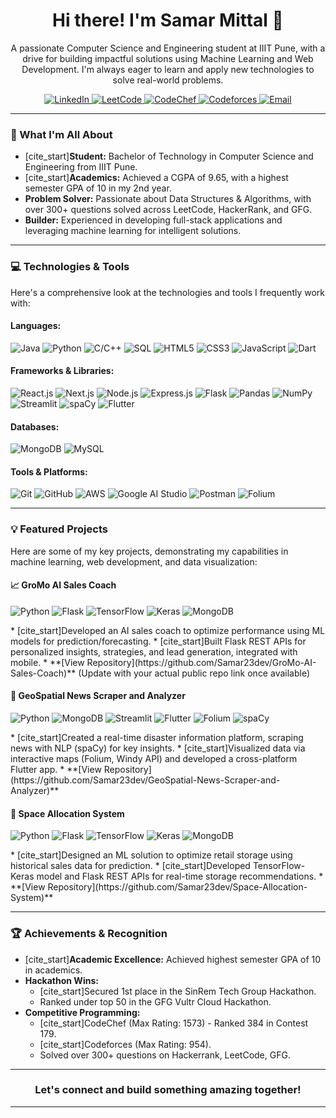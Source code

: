 <h1 align="center">Hi there! I'm Samar Mittal 👋</h1>

<p align="center">
  A passionate Computer Science and Engineering student at IIIT Pune, with a drive for building impactful solutions using Machine Learning and Web Development. I'm always eager to learn and apply new technologies to solve real-world problems.
</p>

<p align="center">
  <a href="https://www.linkedin.com/in/samar-mittal-your-id/" target="_blank">
    <img src="https://img.shields.io/badge/LinkedIn-0077B5?style=for-the-badge&logo=linkedin&logoColor=white" alt="LinkedIn">
  </a>
  <a href="https://leetcode.com/your-leetcode-username/" target="_blank">
    <img src="https://img.shields.io/badge/LeetCode-FFA116?style=for-the-badge&logo=leetcode&logoColor=black" alt="LeetCode">
  </a>
  <a href="https://www.codechef.com/users/your_codechef_username" target="_blank">
    <img src="https://img.shields.io/badge/CodeChef-5B4638?style=for-the-badge&logo=codechef&logoColor=white" alt="CodeChef">
  </a>
  <a href="https://codeforces.com/profile/your_codeforces_username" target="_blank">
    <img src="https://img.shields.io/badge/Codeforces-1F8AC0?style=for-the-badge&logo=codeforces&logoColor=white" alt="Codeforces">
  </a>
  <a href="mailto:samarmittal59@gmail.com">
    <img src="https://img.shields.io/badge/Email-D14836?style=for-the-badge&logo=gmail&logoColor=white" alt="Email">
  </a>
</p>

---

### 🚀 What I'm All About

* [cite_start]**Student:** Bachelor of Technology in Computer Science and Engineering from IIIT Pune. 
* [cite_start]**Academics:** Achieved a CGPA of 9.65, with a highest semester GPA of 10 in my 2nd year. 
* **Problem Solver:** Passionate about Data Structures & Algorithms, with over 300+ questions solved across LeetCode, HackerRank, and GFG.
* **Builder:** Experienced in developing full-stack applications and leveraging machine learning for intelligent solutions.

---

### 💻 Technologies & Tools

Here's a comprehensive look at the technologies and tools I frequently work with:

#### Languages:
<p>
  <img src="https://img.shields.io/badge/Java-ED8B00?style=for-the-badge&logo=openjdk&logoColor=white" alt="Java">
  <img src="https://img.shields.io/badge/Python-3776AB?style=for-the-badge&logo=python&logoColor=white" alt="Python">
  <img src="https://img.shields.io/badge/C%2FC%2B%2B-00599C?style=for-the-badge&logo=c%2B%2B&logoColor=white" alt="C/C++">
  <img src="https://img.shields.io/badge/SQL-4479A1?style=for-the-badge&logo=postgresql&logoColor=white" alt="SQL">
  <img src="https://img.shields.io/badge/HTML5-E34F26?style=for-the-badge&logo=html5&logoColor=white" alt="HTML5">
  <img src="https://img.shields.io/badge/CSS3-1572B6?style=for-the-badge&logo=css3&logoColor=white" alt="CSS3">
  <img src="https://img.shields.io/badge/JavaScript-F7DF1E?style=for-the-badge&logo=javascript&logoColor=black" alt="JavaScript">
  <img src="https://img.shields.io/badge/Dart-0175C2?style=for-the-badge&logo=dart&logoColor=white" alt="Dart">
</p>

#### Frameworks & Libraries:
<p>
  <img src="https://img.shields.io/badge/React-61DAFB?style=for-the-badge&logo=react&logoColor=black" alt="React.js">
  <img src="https://img.shields.io/badge/Next.js-000000?style=for-the-badge&logo=next.js&logoColor=white" alt="Next.js">
  <img src="https://img.shields.io/badge/Node.js-339933?style=for-the-badge&logo=node.js&logoColor=white" alt="Node.js">
  <img src="https://img.shields.io/badge/Express.js-000000?style=for-the-badge&logo=express&logoColor=white" alt="Express.js">
  <img src="https://img.shields.io/badge/Flask-000000?style=for-the-badge&logo=flask&logoColor=white" alt="Flask">
  <img src="https://img.shields.io/badge/Pandas-150458?style=for-the-badge&logo=pandas&logoColor=white" alt="Pandas">
  <img src="https://img.shields.io/badge/NumPy-013243?style=for-the-badge&logo=numpy&logoColor=white" alt="NumPy">
  <img src="https://img.shields.io/badge/Streamlit-FF4B4B?style=for-the-badge&logo=streamlit&logoColor=white" alt="Streamlit">
  <img src="https://img.shields.io/badge/spaCy-09A3D5?style=for-the-badge&logo=spacy&logoColor=white" alt="spaCy">
  <img src="https://img.shields.io/badge/Flutter-02569B?style=for-the-badge&logo=flutter&logoColor=white" alt="Flutter">
</p>

#### Databases:
<p>
  <img src="https://img.shields.io/badge/MongoDB-47A248?style=for-the-badge&logo=mongodb&logoColor=white" alt="MongoDB">
  <img src="https://img.shields.io/badge/MySQL-4479A1?style=for-the-badge&logo=mysql&logoColor=white" alt="MySQL">
</p>

#### Tools & Platforms:
<p>
  <img src="https://img.shields.io/badge/Git-F05032?style=for-the-badge&logo=git&logoColor=white" alt="Git">
  <img src="https://img.shields.io/badge/GitHub-181717?style=for-the-badge&logo=github&logoColor=white" alt="GitHub">
  <img src="https://img.shields.io/badge/Amazon_AWS-232F3E?style=for-the-badge&logo=amazon-aws&logoColor=white" alt="AWS">
  <img src="https://img.shields.io/badge/Google_AI_Studio-4285F4?style=for-the-badge&logo=google&logoColor=white" alt="Google AI Studio">
  <img src="https://img.shields.io/badge/Postman-FF6C37?style=for-the-badge&logo=postman&logoColor=white" alt="Postman">
  <img src="https://img.shields.io/badge/Folium-000000?style=for-the-badge&logo=folium&logoColor=white" alt="Folium">
</p>

---

### 💡 Featured Projects

Here are some of my key projects, demonstrating my capabilities in machine learning, web development, and data visualization:

#### 📈 GroMo AI Sales Coach

<p>
  <img src="https://img.shields.io/badge/Python-3776AB?style=for-the-badge&logo=python&logoColor=white" alt="Python">
  <img src="https://img.shields.io/badge/Flask-000000?style=for-the-badge&logo=flask&logoColor=white" alt="Flask">
  <img src="https://img.shields.io/badge/TensorFlow-FF6F00?style=for-the-badge&logo=tensorflow&logoColor=white" alt="TensorFlow">
  <img src="https://img.shields.io/badge/Keras-D00000?style=for-the-badge&logo=keras&logoColor=white" alt="Keras">
  <img src="https://img.shields.io/badge/MongoDB-47A248?style=for-the-badge&logo=mongodb&logoColor=white" alt="MongoDB">
</p>
* [cite_start]Developed an AI sales coach to optimize performance using ML models for prediction/forecasting. 
* [cite_start]Built Flask REST APIs for personalized insights, strategies, and lead generation, integrated with mobile. 
* **[View Repository](https://github.com/Samar23dev/GroMo-AI-Sales-Coach)** (Update with your actual public repo link once available)

#### 📰 GeoSpatial News Scraper and Analyzer

<p>
  <img src="https://img.shields.io/badge/Python-3776AB?style=for-the-badge&logo=python&logoColor=white" alt="Python">
  <img src="https://img.shields.io/badge/MongoDB-47A248?style=for-the-badge&logo=mongodb&logoColor=white" alt="MongoDB">
  <img src="https://img.shields.io/badge/Streamlit-FF4B4B?style=for-the-badge&logo=streamlit&logoColor=white" alt="Streamlit">
  <img src="https://img.shields.io/badge/Flutter-02569B?style=for-the-badge&logo=flutter&logoColor=white" alt="Flutter">
  <img src="https://img.shields.io/badge/Folium-000000?style=for-the-badge&logo=folium&logoColor=white" alt="Folium">
  <img src="https://img.shields.io/badge/spaCy-09A3D5?style=for-the-badge&logo=spacy&logoColor=white" alt="spaCy">
</p>
* [cite_start]Created a real-time disaster information platform, scraping news with NLP (spaCy) for key insights. 
* [cite_start]Visualized data via interactive maps (Folium, Windy API) and developed a cross-platform Flutter app. 
* **[View Repository](https://github.com/Samar23dev/GeoSpatial-News-Scraper-and-Analyzer)**

#### 🏢 Space Allocation System

<p>
  <img src="https://img.shields.io/badge/Python-3776AB?style=for-the-badge&logo=python&logoColor=white" alt="Python">
  <img src="https://img.shields.io/badge/Flask-000000?style=for-the-badge&logo=flask&logoColor=white" alt="Flask">
  <img src="https://img.shields.io/badge/TensorFlow-FF6F00?style=for-the-badge&logo=tensorflow&logoColor=white" alt="TensorFlow">
  <img src="https://img.shields.io/badge/Keras-D00000?style=for-the-badge&logo=keras&logoColor=white" alt="Keras">
  <img src="https://img.shields.io/badge/MongoDB-47A248?style=for-the-badge&logo=mongodb&logoColor=white" alt="MongoDB">
</p>
* [cite_start]Designed an ML solution to optimize retail storage using historical sales data for prediction. 
* [cite_start]Developed TensorFlow-Keras model and Flask REST APIs for real-time storage recommendations. 
* **[View Repository](https://github.com/Samar23dev/Space-Allocation-System)**

---

### 🏆 Achievements & Recognition

* [cite_start]**Academic Excellence:** Achieved highest semester GPA of 10 in academics. 
* **Hackathon Wins:**
    * [cite_start]Secured 1st place in the SinRem Tech Group Hackathon. 
    * Ranked under top 50 in the GFG Vultr Cloud Hackathon.
* **Competitive Programming:**
    * [cite_start]CodeChef (Max Rating: 1573) - Ranked 384 in Contest 179. 
    * [cite_start]Codeforces (Max Rating: 954). 
    * Solved over 300+ questions on Hackerrank, LeetCode, GFG.

---

<h3 align="center">Let's connect and build something amazing together!</h3>

---
